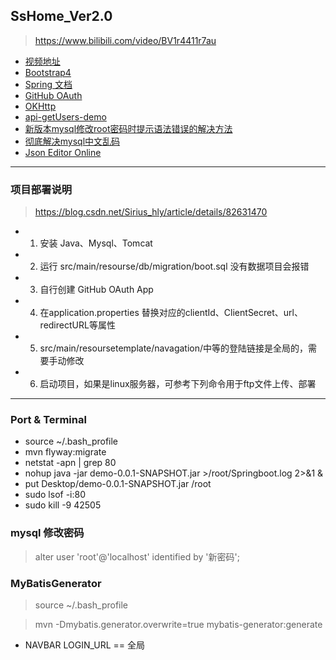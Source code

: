 ## SsHome_Ver2.0

> https://www.bilibili.com/video/BV1r4411r7au
- [视频地址](https://www.bilibili.com/video/BV1dK4y1b7YH)
- [Bootstrap4](https://getbootstrap.net/docs/getting-started/introduction/)
- [Spring 文档](https://spring.io/guidess)
- [GitHub OAuth](https://developer.github.com/apps/building-oauth-apps/authorizing-oauth-apps/)
- [OKHttp](https://square.github.io/okhttp/)
- [api-getUsers-demo](https://api.github.com/users/Sapphire611)
- [新版本mysql修改root密码时提示语法错误的解决方法](https://blog.csdn.net/hunt_er/article/details/82901331)
- [彻底解决mysql中文乱码](https://blog.csdn.net/u012410733/article/details/61619656)
- [Json Editor Online](http://jsonseditoronline.org/)

---
### 项目部署说明

> https://blog.csdn.net/Sirius_hly/article/details/82631470

- 1. 安装 Java、Mysql、Tomcat
- 2. 运行 src/main/resourse/db/migration/boot.sql 没有数据项目会报错
- 3. 自行创建 GitHub OAuth App
- 4. 在application.properties 替换对应的clientId、ClientSecret、url、redirectURL等属性
- 5. src/main/resoursetemplate/navagation/中等的登陆链接是全局的，需要手动修改
- 6. 启动项目，如果是linux服务器，可参考下列命令用于ftp文件上传、部署

---

### Port & Terminal
- source ~/.bash_profile
- mvn flyway:migrate
- netstat -apn | grep 80
- nohup java -jar demo-0.0.1-SNAPSHOT.jar >/root/Springboot.log 2>&1 &
- put Desktop/demo-0.0.1-SNAPSHOT.jar /root
- sudo lsof -i:80
- sudo kill -9 42505

### mysql 修改密码
> alter user 'root'@'localhost' identified by  '新密码';

### MyBatisGenerator 

> source ~/.bash_profile

> mvn -Dmybatis.generator.overwrite=true mybatis-generator:generate

- NAVBAR LOGIN_URL == 全局
